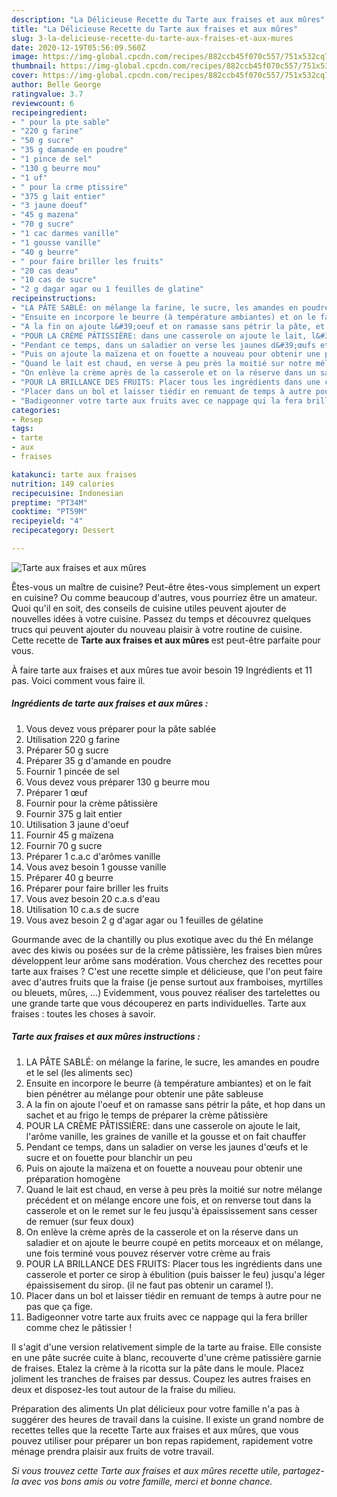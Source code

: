 ```yaml
---
description: "La Délicieuse Recette du Tarte aux fraises et aux mûres"
title: "La Délicieuse Recette du Tarte aux fraises et aux mûres"
slug: 3-la-delicieuse-recette-du-tarte-aux-fraises-et-aux-mures
date: 2020-12-19T05:56:09.560Z
image: https://img-global.cpcdn.com/recipes/882ccb45f070c557/751x532cq70/tarte-aux-fraises-et-aux-mures-photo-principale-de-la-recette.jpg
thumbnail: https://img-global.cpcdn.com/recipes/882ccb45f070c557/751x532cq70/tarte-aux-fraises-et-aux-mures-photo-principale-de-la-recette.jpg
cover: https://img-global.cpcdn.com/recipes/882ccb45f070c557/751x532cq70/tarte-aux-fraises-et-aux-mures-photo-principale-de-la-recette.jpg
author: Belle George
ratingvalue: 3.7
reviewcount: 6
recipeingredient:
- " pour la pte sable"
- "220 g farine"
- "50 g sucre"
- "35 g damande en poudre"
- "1 pince de sel"
- "130 g beurre mou"
- "1 uf"
- " pour la crme ptissire"
- "375 g lait entier"
- "3 jaune doeuf"
- "45 g mazena"
- "70 g sucre"
- "1 cac darmes vanille"
- "1 gousse vanille"
- "40 g beurre"
- " pour faire briller les fruits"
- "20 cas deau"
- "10 cas de sucre"
- "2 g dagar agar ou 1 feuilles de glatine"
recipeinstructions:
- "LA PÂTE SABLÉ: on mélange la farine, le sucre, les amandes en poudre et le sel (les aliments sec)"
- "Ensuite en incorpore le beurre (à température ambiantes) et on le fait bien pénétrer au mélange pour obtenir une pâte sableuse"
- "A la fin on ajoute l&#39;oeuf et on ramasse sans pétrir la pâte, et hop dans un sachet et au frigo le temps de préparer la crème pâtissière"
- "POUR LA CRÈME PÂTISSIÈRE: dans une casserole on ajoute le lait, l&#39;arôme vanille, les graines de vanille et la gousse et on fait chauffer"
- "Pendant ce temps, dans un saladier on verse les jaunes d&#39;œufs et le sucre et on fouette pour blanchir un peu"
- "Puis on ajoute la maïzena et on fouette a nouveau pour obtenir une préparation homogène"
- "Quand le lait est chaud, en verse à peu près la moitié sur notre mélange précédent et on mélange encore une fois, et on renverse tout dans la casserole et on le remet sur le feu jusqu&#39;à épaississement sans cesser de remuer (sur feux doux)"
- "On enlève la crème après de la casserole et on la réserve dans un saladier et on ajoute le beurre coupé en petits morceaux et on mélange, une fois terminé vous pouvez réserver votre crème au frais"
- "POUR LA BRILLANCE DES FRUITS: Placer tous les ingrédients dans une casserole et porter ce sirop à ébulition (puis baisser le feu) jusqu&#39;a léger épaissisement du sirop. (il ne faut pas obtenir un caramel !)."
- "Placer dans un bol et laisser tiédir en remuant de temps à autre pour ne pas que ça fige."
- "Badigeonner votre tarte aux fruits avec ce nappage qui la fera briller comme chez le pâtissier !"
categories:
- Resep
tags:
- tarte
- aux
- fraises

katakunci: tarte aux fraises 
nutrition: 149 calories
recipecuisine: Indonesian
preptime: "PT34M"
cooktime: "PT59M"
recipeyield: "4"
recipecategory: Dessert

---
```



![Tarte aux fraises et aux mûres](https://img-global.cpcdn.com/recipes/882ccb45f070c557/751x532cq70/tarte-aux-fraises-et-aux-mures-photo-principale-de-la-recette.jpg)

Êtes-vous un maître de cuisine? Peut-être êtes-vous simplement un expert en cuisine? Ou comme beaucoup d'autres, vous pourriez être un amateur. Quoi qu'il en soit, des conseils de cuisine utiles peuvent ajouter de nouvelles idées à votre cuisine. Passez du temps et découvrez quelques trucs qui peuvent ajouter du nouveau plaisir à votre routine de cuisine. Cette recette de <strong> Tarte aux fraises et aux mûres </strong> est peut-être parfaite pour vous.

<!--inarticleads1-->

À faire tarte aux fraises et aux mûres tue avoir besoin 19 Ingrédients et 11 pas. Voici comment vous faire il.

##### Ingrédients de tarte aux fraises et aux mûres :

1. Vous devez vous préparer  pour la pâte sablée
1. Utilisation 220 g farine
1. Préparer 50 g sucre
1. Préparer 35 g d&#39;amande en poudre
1. Fournir 1 pincée de sel
1. Vous devez vous préparer 130 g beurre mou
1. Préparer 1 œuf
1. Fournir  pour la crème pâtissière
1. Fournir 375 g lait entier
1. Utilisation 3 jaune d&#39;oeuf
1. Fournir 45 g maïzena
1. Fournir 70 g sucre
1. Préparer 1 c.a.c d&#39;arômes vanille
1. Vous avez besoin 1 gousse vanille
1. Préparer 40 g beurre
1. Préparer  pour faire briller les fruits
1. Vous avez besoin 20 c.a.s d&#39;eau
1. Utilisation 10 c.a.s de sucre
1. Vous avez besoin 2 g d&#39;agar agar ou 1 feuilles de gélatine


Gourmande avec de la chantilly ou plus exotique avec du thé En mélange avec des kiwis ou posées sur de la crème pâtissière, les fraises bien mûres développent leur arôme sans modération. Vous cherchez des recettes pour tarte aux fraises ? C&#39;est une recette simple et délicieuse, que l&#39;on peut faire avec d&#39;autres fruits que la fraise (je pense surtout aux framboises, myrtilles ou bleuets, mûres, …) Evidemment, vous pouvez réaliser des tartelettes ou une grande tarte que vous découperez en parts individuelles. Tarte aux fraises : toutes les choses à savoir. 

<!--inarticleads2-->

##### Tarte aux fraises et aux mûres instructions :

1. LA PÂTE SABLÉ: on mélange la farine, le sucre, les amandes en poudre et le sel (les aliments sec)
1. Ensuite en incorpore le beurre (à température ambiantes) et on le fait bien pénétrer au mélange pour obtenir une pâte sableuse
1. A la fin on ajoute l&#39;oeuf et on ramasse sans pétrir la pâte, et hop dans un sachet et au frigo le temps de préparer la crème pâtissière
1. POUR LA CRÈME PÂTISSIÈRE: dans une casserole on ajoute le lait, l&#39;arôme vanille, les graines de vanille et la gousse et on fait chauffer
1. Pendant ce temps, dans un saladier on verse les jaunes d&#39;œufs et le sucre et on fouette pour blanchir un peu
1. Puis on ajoute la maïzena et on fouette a nouveau pour obtenir une préparation homogène
1. Quand le lait est chaud, en verse à peu près la moitié sur notre mélange précédent et on mélange encore une fois, et on renverse tout dans la casserole et on le remet sur le feu jusqu&#39;à épaississement sans cesser de remuer (sur feux doux)
1. On enlève la crème après de la casserole et on la réserve dans un saladier et on ajoute le beurre coupé en petits morceaux et on mélange, une fois terminé vous pouvez réserver votre crème au frais
1. POUR LA BRILLANCE DES FRUITS: Placer tous les ingrédients dans une casserole et porter ce sirop à ébulition (puis baisser le feu) jusqu&#39;a léger épaissisement du sirop. (il ne faut pas obtenir un caramel !).
1. Placer dans un bol et laisser tiédir en remuant de temps à autre pour ne pas que ça fige.
1. Badigeonner votre tarte aux fruits avec ce nappage qui la fera briller comme chez le pâtissier !


Il s&#39;agit d&#39;une version relativement simple de la tarte au fraise. Elle consiste en une pâte sucrée cuite à blanc, recouverte d&#39;une crème patissière garnie de fraises. Etalez la crème à la ricotta sur la pâte dans le moule. Placez joliment les tranches de fraises par dessus. Coupez les autres fraises en deux et disposez-les tout autour de la fraise du milieu. 

<!--inarticleads1-->

<p>
Préparation des aliments Un plat délicieux pour votre famille n'a pas à suggérer des heures de travail dans la cuisine. Il existe un grand nombre de recettes telles que la recette Tarte aux fraises et aux mûres, que vous pouvez utiliser pour préparer un bon repas rapidement, rapidement votre ménage prendra plaisir aux fruits de votre travail.
</p>

<p>
<i>Si vous trouvez cette Tarte aux fraises et aux mûres recette utile, partagez-la avec vos bons amis ou votre famille, merci et bonne chance.</i>
</p>
